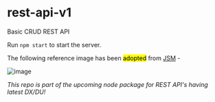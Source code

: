 # rest-api-v1

Basic CRUD REST API

Run `npm start` to start the server.

The following reference image has been <mark>adopted</mark> from [JSM](https://github.com/adrianhajdin) -

![image](https://camo.githubusercontent.com/fc2a56a0c92aed48aef7ffd47b67a55c01914d6ea5ef9ced1abee0588d2c43fa/68747470733a2f2f692e6962622e636f2f374757434362702f53637265656e73686f742d323032302d30372d31322d61742d30382d33302d33322e706e67)

<i>This repo is part of the upcoming node package for REST API's having latest DX/DU!<i>
